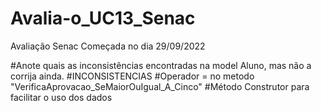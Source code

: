 # Avalia-o_UC13_Senac
Avaliação Senac Começada no dia 29/09/2022

#Anote quais as inconsistências encontradas na model Aluno, mas não a corrija ainda.
#INCONSISTENCIAS
#Operador = no metodo "VerificaAprovacao_SeMaiorOuIgual_A_Cinco"
#Método Construtor para facilitar o uso dos dados

